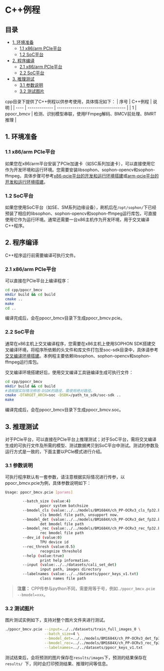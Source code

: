 # C++例程

## 目录

* [1. 环境准备](#1-环境准备)
    * [1.1 x86/arm PCIe平台](#11-x86arm-pcie平台)
    * [1.2 SoC平台](#12-soc平台)
* [2. 程序编译](#2-程序编译)
    * [2.1 x86/arm PCIe平台](#21-x86arm-pcie平台)
    * [2.2 SoC平台](#22-soc平台)
* [3. 推理测试](#3-推理测试)
    * [3.1 参数说明](#31-参数说明)
    * [3.2 测试图片](#32-测试图片)

cpp目录下提供了C++例程以供参考使用，具体情况如下：
| 序号  | C++例程      | 说明                                 |
| ---- | ------------- | -----------------------------------  |
| 1    | ppocr_bmcv   | 检测、识别模型串联，使用FFmpeg解码、BMCV前处理、BMRT推理   |

## 1. 环境准备
### 1.1 x86/arm PCIe平台
如果您在x86/arm平台安装了PCIe加速卡（如SC系列加速卡），可以直接使用它作为开发环境和运行环境。您需要安装libsophon、sophon-opencv和sophon-ffmpeg，具体步骤可参考[x86-pcie平台的开发和运行环境搭建](../../../docs/Environment_Install_Guide.md#3-x86-pcie平台的开发和运行环境搭建)或[arm-pcie平台的开发和运行环境搭建](../../../docs/Environment_Install_Guide.md#5-arm-pcie平台的开发和运行环境搭建)。

### 1.2 SoC平台
如果您使用SoC平台（如SE、SM系列边缘设备），刷机后在`/opt/sophon/`下已经预装了相应的libsophon、sophon-opencv和sophon-ffmpeg运行库包，可直接使用它作为运行环境。通常还需要一台x86主机作为开发环境，用于交叉编译C++程序。


## 2. 程序编译
C++程序运行前需要编译可执行文件。
### 2.1 x86/arm PCIe平台
可以直接在PCIe平台上编译程序：
```bash
cd cpp/ppocr_bmcv
mkdir build && cd build
cmake .. 
make
cd ..
```
编译完成后，会在ppocr_bmcv目录下生成ppocr_bmcv.pcie。

### 2.2 SoC平台
通常在x86主机上交叉编译程序，您需要在x86主机上使用SOPHON SDK搭建交叉编译环境，将程序所依赖的头文件和库文件打包至soc-sdk目录中，具体请参考[交叉编译环境搭建](../../../docs/Environment_Install_Guide.md#41-交叉编译环境搭建)。本例程主要依赖libsophon、sophon-opencv和sophon-ffmpeg运行库包。

交叉编译环境搭建好后，使用交叉编译工具链编译生成可执行文件：
```bash
cd cpp/ppocr_bmcv
mkdir build && cd build
#请根据实际情况修改-DSDK的路径，需使用绝对路径。
cmake -DTARGET_ARCH=soc -DSDK=/path_to_sdk/soc-sdk ..  
make
```
编译完成后，会在ppocr_bmcv目录下生成ppocr_bmcv.soc。

## 3. 推理测试
对于PCIe平台，可以直接在PCIe平台上推理测试；对于SoC平台，需将交叉编译生成的可执行文件及所需的模型、测试数据拷贝到SoC平台中测试。测试的参数及运行方式是一致的，下面主要以PCIe模式进行介绍。

### 3.1 参数说明
可执行程序默认有一套参数，请注意根据实际情况进行传参，以ppocr_bmcv.pcie为例，具体参数说明如下：
```bash
Usage: ppocr_bmcv.pcie [params] 

        --batch_size (value:4)
                ppocr system batchsize
        --bmodel_cls (value:../../models/BM1684X/ch_PP-OCRv3_cls_fp32.bmodel)
                cls bmodel file path, unsupport now.
        --bmodel_det (value:../../models/BM1684X/ch_PP-OCRv3_det_fp32.bmodel)
                det bmodel file path
        --bmodel_rec (value:../../models/BM1684X/ch_PP-OCRv3_rec_fp32.bmodel)
                rec bmodel file path
        --dev_id (value:0)
                TPU device id
        --rec_thresh (value:0.5)
                recognize threshold
        --help (value:true)
                print help information.
        --input (value:../../datasets/cali_set_det)
                input path, images directory
        --labelnames (value:../../datasets/ppocr_keys_v1.txt)
                class names file path
```
> **注意：** CPP传参与python不同，需要用等于号，例如`./ppocr_bmcv.pcie --bmodel=xxx`。

### 3.2 测试图片
图片测试实例如下，支持对整个图片文件夹进行测试。
```bash
./ppocr_bmcv.pcie --input=../../datasets/train_full_images_0 \
                  --batch_size=4 \
                  --bmodel_det=../../models/BM1684X/ch_PP-OCRv3_det_fp32.bmodel \
                  --bmodel_rec=../../models/BM1684X/ch_PP-OCRv3_rec_fp32.bmodel \
                  --labelnames=../../datasets/ppocr_keys_v1.txt
```
测试结束后，会将预测的图片保存在`results/images`下，预测的结果保存在`results/ `下，同时会打印预测结果、推理时间等信息。
